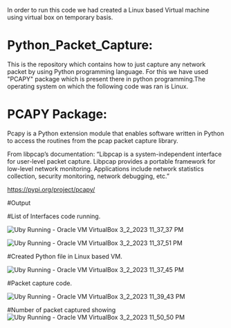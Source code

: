 In order to run this code we had created a Linux based Virtual machine using virtual box on temporary basis.



# Python_Packet_Capture:

This is the repository which contains how to just capture any network packet by using Python programming language.
For this we have used "PCAPY" package which is present there in python programming.The operating system on which the
following code was ran is Linux.

# PCAPY Package:

Pcapy is a Python extension module that enables software written in Python to access the routines from the pcap packet capture library.

From libpcap’s documentation: “Libpcap is a system-independent interface for user-level packet capture. Libpcap provides a portable framework for low-level network monitoring. Applications include network statistics collection, security monitoring, network debugging, etc.”

https://pypi.org/project/pcapy/

#Output

#List of Interfaces code running.

![Uby  Running  - Oracle VM VirtualBox 3_2_2023 11_37_37 PM](https://user-images.githubusercontent.com/59620280/222637818-547f7608-9954-4c0d-864b-c710c28ff844.png)


![Uby  Running  - Oracle VM VirtualBox 3_2_2023 11_37_51 PM](https://user-images.githubusercontent.com/59620280/222637505-ee315bf1-aa8e-475b-b7e5-aedb434c7655.png)

#Created Python file in Linux based VM.

![Uby  Running  - Oracle VM VirtualBox 3_2_2023 11_37_45 PM](https://user-images.githubusercontent.com/59620280/222637477-1ec7e90e-1d6a-4395-8baa-e8d62748d661.png)

#Packet capture code.

![Uby  Running  - Oracle VM VirtualBox 3_2_2023 11_39_43 PM](https://user-images.githubusercontent.com/59620280/222637557-07393448-f163-41f5-b28e-1cffcbb996dd.png)

#Number of packet captured showing
![Uby  Running  - Oracle VM VirtualBox 3_2_2023 11_50_50 PM](https://user-images.githubusercontent.com/59620280/222637626-faf41eda-3f0b-459e-a46a-ca2285d3f585.png)







